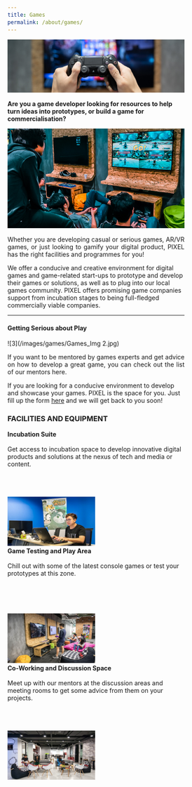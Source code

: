 ```yaml
---
title: Games
permalink: /about/games/
---
```

<meta name="viewport" content="width=device-width, initial-scale=1">
<style>
* {
  box-sizing: border-box;
}

/* Create three equal columns that floats next to each other */
.column {
  float: left;
  width: 33.33%;
  padding: 10px;
  /* Should be removed. Only for demonstration */
}
.header {
height: 35px;
padding-top: 5px;
}
.para {
height: 100px;
}

/* Clear floats after the columns */
.row:after {
  content: "";
  display: table;
  clear: both;
}

/* Responsive layout - makes the three columns stack on top of each other instead of next to each other */
@media screen and (max-width: 600px) {
  .column {
    width: 100%;
  }
}
</style>

![1](/images/games/Games_WebBanner_1440x432.jpg)

**Are you a game developer looking for resources to help turn ideas into prototypes, or build a game for commercialisation?**

![2](/images/games/Games-UX_Img1_630-x-355.png)

<p align="justify">Whether you are developing casual or serious games, AR/VR games, or just looking to gamify your digital product, PIXEL has the right facilities and programmes for you! 

We offer a conducive and creative environment for digital games and game-related start-ups to prototype and develop their games or solutions, as well as to plug into our local games community. PIXEL offers promising game companies support from incubation stages to being full-fledged commercially viable companies.</p>

---

#### Getting Serious about Play

![3](/images/games/Games_Img 2.jpg)

<p align="justify">
If you want to be mentored by games experts and get advice on how to develop a great game, you can check out the list of our mentors here.

If you are looking for a conducive environment to develop and showcase your games. PIXEL is the space for you. Just fill up the form <a href="https://forms.cwp.gov.sg/venuerequest/FormNFJO7" target="_blank">here</a> and we will get back to you soon!</p>

<h3>FACILITIES AND EQUIPMENT</h3>

<div class="row">
  <div class="column">
    <div class="header"><b>Incubation Suite</b></div><br>
    <div class="para">Get access to incubation space to develop innovative digital products and solutions at the nexus of tech and media or content.</div><br>
         <img src="/images/facilities/facilities-and-equipment/IMG_8040-suite.jpg" width="200">
  </div>
  <div class="column">
    <div class="header"><b>Game Testing and Play Area</b></div><br>
    <div class="para">Chill out with some of the latest console games or test your prototypes at this zone.</div><br><img src="/images/facilities/facilities-and-equipment/IMG_8057-Playtest-area.jpg" width="200">
  </div>
  <div class="column">
    <div class="header"><b>Co-Working and Discussion Space</b></div><br>
    <div class="para">Meet up with our mentors at the discussion areas and meeting rooms to get some advice from them on your projects.</div><br><img src="/images/facilities/facilities-and-equipment/IMG_8129-discussion-hotdesk (1).jpg" width="200">
    </div>
       </div>
